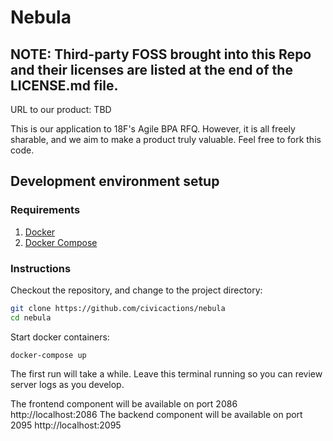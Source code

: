 # Nebula

## NOTE: Third-party FOSS brought into this Repo and their licenses are listed at the end of the LICENSE.md file.

URL to our product: TBD

This is our application to 18F's Agile BPA RFQ.  However, it is all freely sharable, and we aim to make a product 
truly valuable. Feel free to fork this code.

## Development environment setup

### Requirements
1. [Docker](https://www.docker.com/)
1. [Docker Compose](http://docs.docker.com/compose/)

### Instructions

Checkout the repository, and change to the project directory:
```bash
git clone https://github.com/civicactions/nebula
cd nebula
```

Start docker containers:
```
docker-compose up
```
The first run will take a while. Leave this terminal running so you can review server logs as you develop.

The frontend component will be available on port 2086 http://localhost:2086
The backend component will be available on port 2095 http://localhost:2095
